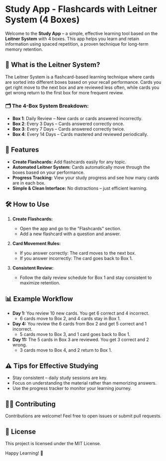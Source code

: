 # Study App - Flashcards with Leitner System (4 Boxes)

Welcome to the **Study App** – a simple, effective learning tool based on the **Leitner System** with 4 boxes. This app helps you learn and retain information using spaced repetition, a proven technique for long-term memory retention.

## 📖 What is the Leitner System?
The Leitner System is a flashcard-based learning technique where cards are sorted into different boxes based on your recall performance. Cards you get right move to the next box and are reviewed less often, while cards you get wrong return to the first box for more frequent review.

### 🗂️ The 4-Box System Breakdown:
- **Box 1**: Daily Review – New cards or cards answered incorrectly.
- **Box 2**: Every 3 Days – Cards answered correctly once.
- **Box 3**: Every 7 Days – Cards answered correctly twice.
- **Box 4**: Every 14 Days – Cards mastered and reviewed periodically.

## 🚀 Features
- **Create Flashcards:** Add flashcards easily for any topic.
- **Automated Leitner System:** Cards automatically move through the boxes based on your performance.
- **Progress Tracking:** View your study progress and see how many cards are in each box.
- **Simple & Clean Interface:** No distractions – just efficient learning.

## 🛠️ How to Use

1. **Create Flashcards:**
    - Open the app and go to the "Flashcards" section.
    - Add a new flashcard with a question and answer.



3. **Card Movement Rules:**
    - If you answer correctly: The card moves to the next box.
    - If you answer incorrectly: The card goes back to Box 1.

4. **Consistent Review:**
    - Follow the daily review schedule for Box 1 and stay consistent to maximize retention.

## 📊 Example Workflow
- **Day 1:** You review 10 new cards. You get 6 correct and 4 incorrect.
    - 6 cards move to Box 2, and 4 cards stay in Box 1.
- **Day 4:** You review the 6 cards from Box 2 and get 5 correct and 1 incorrect.
    - 5 cards move to Box 3, and 1 card goes back to Box 1.
- **Day 11:** The 5 cards in Box 3 are reviewed. You get 3 correct and 2 wrong.
    - 3 cards move to Box 4, and 2 return to Box 1.

## ⚠️ Tips for Effective Studying
- Stay consistent – daily study sessions are key.
- Focus on understanding the material rather than memorizing answers.
- Use the progress tracker to monitor your learning journey.



## 🧑‍💻 Contributing
Contributions are welcome! Feel free to open issues or submit pull requests.

## 📜 License
This project is licensed under the MIT License.

Happy Learning! 🎯

